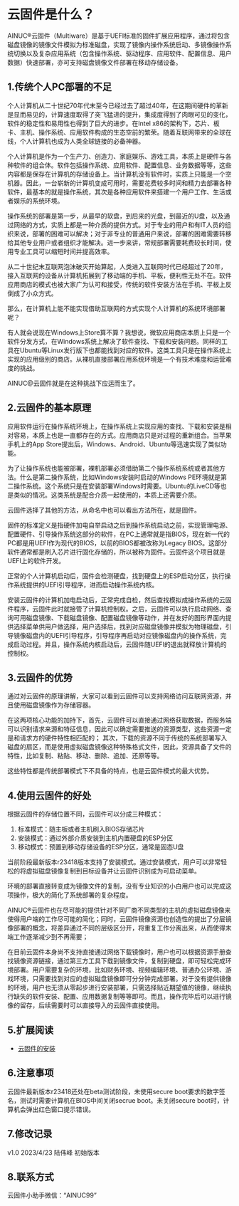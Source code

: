 # 云固件是什么？

AINUC®️云固件（Multiware）是基于UEFI标准的固件扩展应用程序，通过将包含磁盘镜像的镜像文件模拟为标准磁盘，实现了镜像内操作系统启动、多镜像操作系统切换以及复杂应用系统（包含操作系统、驱动程序、应用软件、配置信息、用户数据）快速部署，亦可支持磁盘镜像文件部署在移动存储设备。

## 1.传统个人PC部署的不足

个人计算机从二十世纪70年代末至今已经过去了超过40年，在这期间硬件的革新是显而易见的，计算速度取得了突飞猛进的提升，集成度得到了肉眼可见的变化，软件的稳定性和易用性也得到了巨大的进步。在Intel x86的架构下，芯片、板卡、主机、操作系统、应用软件构成的生态空前的繁荣。随着互联网带来的全球在线，个人计算机也成为人类全球链接的必备神器。

个人计算机是作为一个生产力、创造力、家庭娱乐、游戏工具，本质上是硬件与各种软件的组合体。软件包括操作系统、应用软件、配置信息、业务数据等等，这些内容都是保存在计算机的存储设备上。当计算机没有软件时，实质上只能是一个空机器。因此，一台崭新的计算机变成可用时，需要花费较多时间和精力去部署各种软件，最基本的就是操作系统，其次是各种应用软件来搭建一个用户工作、生活或者娱乐的系统环境。

操作系统的部署是第一步，从最早的软盘，到后来的光盘，到最近的U盘，以及通过网络的方式，实质上都是一种介质的提供方式。对于专业的用户和有IT人员的组织来说，部署的困难可以解决；对于非专业的普通用户来说，部署的困难需要转移给其他专业用户或者组织才能解决。进一步来讲，常规部署需要耗费较长时间，使用专业工具可以缩短时间并提高效率。

从二十世纪末互联网泡沫破灭开始算起，人类进入互联网时代已经超过了20年，接入互联网的设备从计算机拓展到了移动端的手机、平板，便利性无处不在。软件应用商店的模式也被大家广为认可和接受，传统的软件安装方法在手机、平板上反倒成了小众方式。

那么，在计算机上能不能实现借助互联网的方式实现个人计算机的系统环境部署呢？

有人就会说现在Windows上Store算不算？我想说，微软应用商店本质上只是一个软件分发方式，在Windows系统上解决了软件查找、下载和安装问题。同样的工具在Ubuntu等Linux发行版下也都能找到对应的软件。这类工具只是在操作系统上实现的应用级别的商店。从裸机直接部署应用系统环境是一个有技术难度和运营难度的挑战。

AINUC@云固件就是在这种挑战下应运而生了。

## 2.云固件的基本原理

应用软件运行在操作系统环境上，在操作系统上实现应用的查找、下载和安装是相对容易，本质上也是一直都存在的方式。应用商店只是对过程的重新组合。当苹果手机上的App Store提出后，Windows、Android、Ubuntu等迅速实现了类似功能。

为了让操作系统也能被部署，裸机部署必须借助第二个操作系统系统或者其他方法。什么是第二操作系统，比如Windows安装时启动的Windows PE环境就是第二操作系统。这个系统只是在安装部署Windows时需要。Ubuntu的LiveCD等也是类似的情况。这类系统是配合介质一起使用的，本质上还需要介质。

云固件选择了其他的方法，从命名中也可以看出方法所在，就是固件。

固件的标准定义是指硬件加电自举启动之后到操作系统启动之前，实现管理电源、配置硬件、引导操作系统这部分的软件，在PC上通常就是指BIOS，现在新一代的PC都是用UEFI作为现代的BIOS，以前的BIOS都被改称为Legacy BIOS。这部分软件通常都是刷入芯片进行固化存储的，所以被称为固件。云固件这个项目就是UEFI上的软件开发。

正常的个人计算机启动后，固件会检测硬盘，找到硬盘上的ESP启动分区，执行操作系统提供的UEFI引导程序，进而启动操作系统内核。

安装云固件的计算机加电启动后，正常完成自检，然后查找模拟成操作系统的云固件程序，云固件此时就接管了计算机控制权。之后，云固件可以执行启动网络、查询可用磁盘镜像、下载磁盘镜像、配置磁盘镜像等动作，并在友好的图形界面内提供选择菜单供用户做选择，用户选择后，找到对应磁盘镜像并模拟为物理磁盘，引导镜像磁盘内的UEFI引导程序，引导程序再启动对应镜像磁盘内的操作系统，完成启动过程。并且，操作系统内核启动后，云固件随UEFI的退出就释放计算机的控制权。

## 3.云固件的优势

通过对云固件的原理讲解，大家可以看到云固件可以支持网络访问互联网资源，并且使用磁盘镜像作为存储容器。

在这两项核心功能的加持下，首先，云固件可以直接通过网络获取数据，而服务端可以识别请求来源和特征信息，因此可以确定需要推送的资源类型，这些资源一定是和请求方的硬件特性相匹配的；
其次，下载的资源不同于传统的系统部署写入磁盘的扇区，而是使用虚拟磁盘镜像这种特殊格式文件，因此，资源具备了文件的特性，比如复制、粘贴、移动、删除、追加、还原等等。

这些特性都是传统部署模式下不具备的特点，也是云固件模式的最大优势。

## 4.使用云固件的好处

根据云固件的存储位置不同，云固件可以分成三种模式：

1. 标准模式：随主板或者主机刷入BIOS存储芯片
1. 安装模式：通过外部介质安装到主机内置硬盘的ESP分区
1. 移动模式：预置到移动存储设备的ESP分区，通常是固态U盘

当前阶段最新版本r23418版本支持了安装模式。通过安装模式，用户可以非常轻松的将虚拟磁盘镜像复制到目标设备并让云固件识别成为可启动菜单。

环境的部署直接转变成为镜像文件的复制，没有专业知识的小白用户也可以完成这项操作，极大的简化了系统部署的复杂程度。

AINUC®️云固件也在尽可能的提供针对不同厂商不同类型的主机的虚拟磁盘镜像来使得用户端的工作尽可能的简化；同时，云固件镜像资源也创造性的提出了分层镜像部署的概念，将差异通过不同的层级区分开，将重复工作分离出来，从而使得末端工作逐渐减少到不再需要；

在目前云固件本身尚不支持直接通过网络下载镜像时，用户也可以根据资源手册查找镜像资源链接，通过第三方工具下载到镜像文件，复制到硬盘，即可轻松完成环境部署。用户需要复杂的环境，比如财务环境、视频编辑环境、普通办公环境、游戏环境，只需要找到对应的虚拟磁盘镜像即可分分钟完成部署。对于没有提供镜像的环境，用户也无须从零起步进行安装部署，只需选择贴近期望值的镜像，继续执行缺失的软件安装、配置、应用数据复制等等即可。而且，操作完毕后可以进行镜像的留存，后续需要时可以直接导入的云固件直接使用。

## 5.扩展阅读

- [云固件的安装](INSTALL.md)

## 6.注意事项

云固件最新版本r23418还处在beta测试阶段，未使用secure boot要求的数字签名，测试时需要计算机在BIOS中间关闭secrue boot。未关闭secure boot时，计算机会弹出红色窗口提示错误。

## 7.修改记录

v1.0 2023/4/23 陆伟峰 初始版本

## 8.联系方式

云固件小助手微信：“AINUC99”
